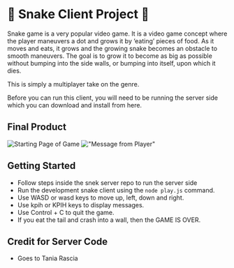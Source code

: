 # 🐍 Snake Client Project 🐍

Snake game is a very popular video game. It is a video game concept where the player maneuvers a dot and grows it by ‘eating’ pieces of food. As it moves and eats, it grows and the growing snake becomes an obstacle to smooth maneuvers. The goal is to grow it to become as big as possible without bumping into the side walls, or bumping into itself, upon which it dies.

This is simply a multiplayer take on the genre.

Before you can run this client, you will need to be running the server side which you can download and install from here. 

## Final Product

![Starting Page of Game](/snake-client/images/img.png?raw=true "Starting Page of Game")
!["Message from Player"](/snake-client/images/img1.png "Displaying message")


## Getting Started

- Follow steps inside the snek server repo to run the server side
- Run the development snake client using the `node play.js` command.
- Use WASD or wasd keys to move up, left, down and right.
- Use kpih or KPIH keys to display messages.
- Use Control + C to quit the game.
- If you eat the tail and crash into a wall, then the GAME IS OVER.

## Credit for Server Code
- Goes to Tania Rascia
